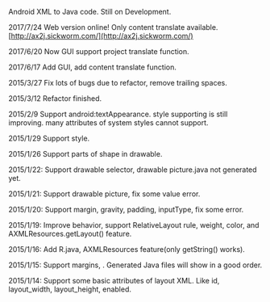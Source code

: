 Android XML to Java code. Still on Development.

2017/7/24
Web version online! Only content translate available. [http://ax2j.sickworm.com/](http://ax2j.sickworm.com/)

2017/6/20
Now GUI support project translate function.

2017/6/17
Add GUI, add content translate function.

2015/3/27
Fix lots of bugs due to refactor, remove trailing spaces.

2015/3/12
Refactor finished.

2015/2/9
Support android:textAppearance. style supporting is still improving. many attributes of system styles cannot support.

2015/1/29
Support style.

2015/1/26
Support parts of shape in drawable.

2015/1/22:
Support drawable selector, drawable picture.java not generated yet.

2015/1/21:
Support drawable picture, fix some value error.

2015/1/20:
Support margin, gravity, padding, inputType, fix some error.

2015/1/19:
Improve behavior, support RelativeLayout rule, weight, color, and AXMLResources.getLayout() feature.

2015/1/16:
Add R.java, AXMLResources feature(only getString() works).

2015/1/15:
Support margins, <string/>. Generated Java files will show in a good order.

2015/1/14:
Support some basic attributes of layout XML. Like id, layout_width, layout_height, enabled.

